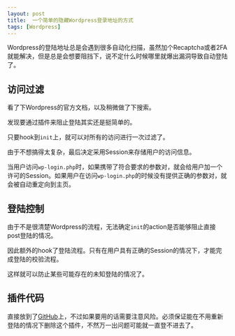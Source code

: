 ```yaml
---
layout: post
title:  一个简单的隐藏Wordpress登录地址的方式
tags: [Wordpress]
---
```


Wordpress的登陆地址总是会遇到很多自动化扫描，虽然加个Recaptcha或者2FA就能解决，但是总是会想要阻挡下，说不定什么时候哪里就爆出漏洞导致自动登陆了。

## 访问过滤

看了下Wordpress的官方文档，以及稍微做了下搜索。

发现要通过插件来阻止登陆其实还是挺简单的。

只要hook到`init`上，就可以对所有的访问进行一次过滤了。

由于不想搞得太复杂，最后决定采用Session来存储用户的访问信息。

当用户访问`wp-login.php`时，如果携带了符合要求的参数对，就会给用户加一个许可的Session。如果用户在访问`wp-login.php`的时候没有提供正确的参数对，就会被自动重定向到主页。

## 登陆控制

由于不是很清楚Wordpress的流程，无法确定`init`的action是否能够阻止直接post登陆的情况。

因此额外的hook了登陆流程。只有在用户具有正确的Session的情况下，才能完成登陆的校验流程。

这样就可以防止某些可能存在的未知登陆的情况了。

## 插件代码

直接放到了[GitHub](https://github.com/Arisego/WpLockLogin)上，不过如果要用的话需要注意风险。必须保证能在不用重新登陆的情况下删除这个插件，不然万一出问题可能就一直登不进去了。
